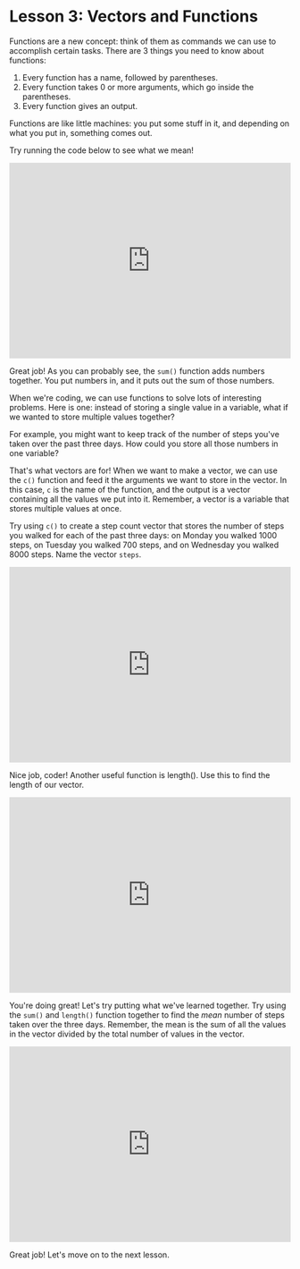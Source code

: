 # Lesson 3: Vectors and Functions

Functions are a new concept: think of them as commands we can use to accomplish certain tasks. There are 3 things you need to know about functions:

1. Every function has a name, followed by parentheses.
2. Every function takes 0 or more arguments, which go inside the parentheses.
3. Every function gives an output.

Functions are like little machines: you put some stuff in it, and depending on what you put in, something comes out.

Try running the code below to see what we mean!

<iframe data-type="datacamp" id="example-01" height="350" src="https://uclatall.github.io/mtucker-coding-study/data-camp/dc-vectors-1.html" style="border: 0px #ffffff none;" width="100%"></iframe>

Great job! As you can probably see, the `sum()` function adds numbers together. You put numbers in, and it puts out the sum of those numbers.

When we're coding, we can use functions to solve lots of interesting problems. Here is one: instead of storing a single value in a variable, what if we wanted to store multiple values together?

For example, you might want to keep track of the number of steps you've taken over the past three days. How could you store all those numbers in one variable?

That's what vectors are for! When we want to make a vector, we can use the `c()` function and feed it the arguments we want to store in the vector. In this case, `c` is the name of the function, and the output is a vector containing all the values we put into it. Remember, a vector is a variable that stores multiple values at once.

Try using `c()` to create a step count vector that stores the number of steps you walked for each of the past three days: on Monday you walked 1000 steps, on Tuesday you walked 700 steps, and on Wednesday you walked 8000 steps. Name the vector `steps`.

<iframe data-type="datacamp" id="example-01" height="350" src="https://uclatall.github.io/mtucker-coding-study/data-camp/dc-vectors-2.html" style="border: 0px #ffffff none;" width="100%"></iframe>

Nice job, coder! Another useful function is length(). Use this to find the length of our vector.

<iframe data-type="datacamp" id="example-01" height="350" src="https://uclatall.github.io/mtucker-coding-study/data-camp/dc-vectors-3.html" style="border: 0px #ffffff none;" width="100%"></iframe>

You're doing great! Let's try putting what we've learned together. Try using the `sum()` and `length()` function together to find the *mean* number of steps taken over the three days. Remember, the mean is the sum of all the values in the vector divided by the total number of values in the vector.

<iframe data-type="datacamp" id="example-01" height="350" src="https://uclatall.github.io/mtucker-coding-study/data-camp/dc-vectors-4.html" style="border: 0px #ffffff none;" width="100%"></iframe>

Great job! Let's move on to the next lesson.

